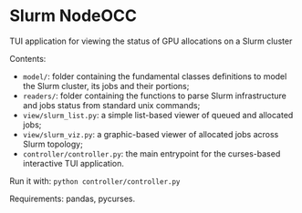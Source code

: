 # Slurm NodeOCC

TUI application for viewing the status of GPU allocations on a Slurm cluster

Contents:

+ `model/`: folder containing the fundamental classes definitions to model the Slurm cluster, its jobs and their portions;
+ `readers/`: folder containing the functions to parse Slurm infrastructure and jobs status from standard unix commands;
+ `view/slurm_list.py`: a simple list-based viewer of queued and allocated jobs;
+ `view/slurm_viz.py`: a graphic-based viewer of allocated jobs across Slurm topology;
+ `controller/controller.py`: the main entrypoint for the curses-based interactive TUI application.

Run it with: `python controller/controller.py`

Requirements: pandas, pycurses.